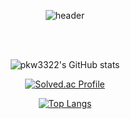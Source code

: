 <div align="center"> 

![header](https://capsule-render.vercel.app/api?type=waving&color=000000&height=150&section=header&text=pkw3322&fontColor=ffffff&fontSize=70&animation=fadeIn&fontAlignY=55&desc=%20&descAlignY=62&descAlign=62)

 <br/>
 <br/>

![pkw3322's GitHub stats](https://github-readme-stats.vercel.app/api?username=pkw3322&show_icons=true&theme=radical)

[![Solved.ac Profile](http://mazassumnida.wtf/api/v2/generate_badge?boj=pkw3322)](https://solved.ac/pkw3322/)

[![Top Langs](https://github-readme-stats.vercel.app/api/top-langs/?username=pkw3322&layout=compact)](https://github.com/anuraghazra/github-readme-stats)
